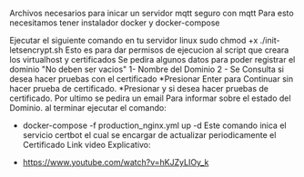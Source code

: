 Archivos necesarios para inicar un servidor mqtt seguro con mqtt 
Para esto necesitamos tener instalador docker y docker-compose 

Ejecutar el siguiente comando en tu servidor linux 
sudo chmod +x ./init-letsencrypt.sh
Esto es para dar permisos de ejecucion al script que creara los virtualhost y certificados
Se pedira algunos datos para poder registrar el dominio "No deben ser vacios"
1- Nombre del Dominio 
2 - Se Consulta si desea hacer pruebas con el certificado
  *Presionar Enter para Continuar sin hacer prueba de certificado.
  *Presionar y si desea hacer pruebas de certificado.
  Por ultimo se pedira un email Para informar sobre el estado del Dominio.
  al terminar ejecutar el comando:
   - docker-compose -f production_nginx.yml up -d
Este comando inica el servicio certbot el cual se encargar de actualizar periodicamente el Certificado
 Link video Explicativo:

-  https://www.youtube.com/watch?v=hKJZyLIOy_k
